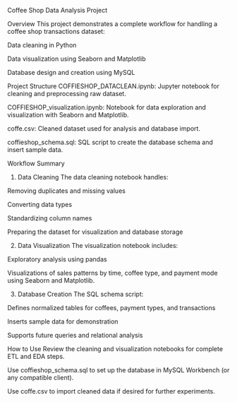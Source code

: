 Coffee Shop Data Analysis Project

Overview
This project demonstrates a complete workflow for handling a coffee shop transactions dataset:

Data cleaning in Python

Data visualization using Seaborn and Matplotlib

Database design and creation using MySQL

Project Structure
COFFIESHOP_DATACLEAN.ipynb: Jupyter notebook for cleaning and preprocessing raw dataset.

COFFIESHOP_visualization.ipynb: Notebook for data exploration and visualization with Seaborn and Matplotlib.

coffe.csv: Cleaned dataset used for analysis and database import.

coffieshop_schema.sql: SQL script to create the database schema and insert sample data.

Workflow Summary
1. Data Cleaning
The data cleaning notebook handles:

Removing duplicates and missing values

Converting data types

Standardizing column names

Preparing the dataset for visualization and database storage

2. Data Visualization
The visualization notebook includes:

Exploratory analysis using pandas

Visualizations of sales patterns by time, coffee type, and payment mode using Seaborn and Matplotlib.

3. Database Creation
The SQL schema script:

Defines normalized tables for coffees, payment types, and transactions

Inserts sample data for demonstration

Supports future queries and relational analysis

How to Use
Review the cleaning and visualization notebooks for complete ETL and EDA steps.

Use coffieshop_schema.sql to set up the database in MySQL Workbench (or any compatible client).

Use coffe.csv to import cleaned data if desired for further experiments.


